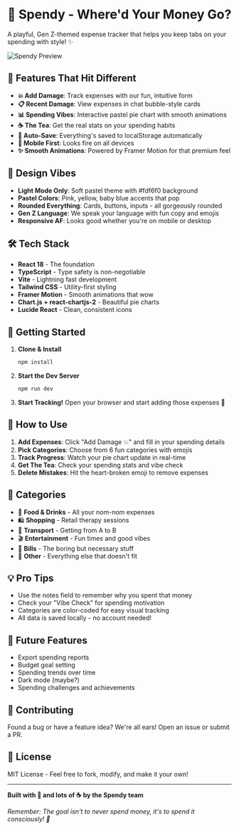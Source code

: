 # 💸 Spendy - Where'd Your Money Go?

A playful, Gen Z-themed expense tracker that helps you keep tabs on your spending with style! ✨

![Spendy Preview](https://images.pexels.com/photos/4386321/pexels-photo-4386321.jpeg?auto=compress&cs=tinysrgb&w=800&h=400&fit=crop)

## 🌟 Features That Hit Different

- **💥 Add Damage**: Track expenses with our fun, intuitive form
- **📋 Recent Damage**: View expenses in chat bubble-style cards
- **📊 Spending Vibes**: Interactive pastel pie chart with smooth animations
- **☕ The Tea**: Get the real stats on your spending habits
- **💾 Auto-Save**: Everything's saved to localStorage automatically
- **📱 Mobile First**: Looks fire on all devices
- **✨ Smooth Animations**: Powered by Framer Motion for that premium feel

## 🎨 Design Vibes

- **Light Mode Only**: Soft pastel theme with #fdf6f0 background
- **Pastel Colors**: Pink, yellow, baby blue accents that pop
- **Rounded Everything**: Cards, buttons, inputs - all gorgeously rounded
- **Gen Z Language**: We speak your language with fun copy and emojis
- **Responsive AF**: Looks good whether you're on mobile or desktop

## 🛠 Tech Stack

- **React 18** - The foundation
- **TypeScript** - Type safety is non-negotiable
- **Vite** - Lightning fast development
- **Tailwind CSS** - Utility-first styling
- **Framer Motion** - Smooth animations that wow
- **Chart.js + react-chartjs-2** - Beautiful pie charts
- **Lucide React** - Clean, consistent icons

## 🚀 Getting Started

1. **Clone & Install**
   ```bash
   npm install
   ```

2. **Start the Dev Server**
   ```bash
   npm run dev
   ```

3. **Start Tracking!**
   Open your browser and start adding those expenses 💸

## 📱 How to Use

1. **Add Expenses**: Click "Add Damage 💥" and fill in your spending details
2. **Pick Categories**: Choose from 6 fun categories with emojis
3. **Track Progress**: Watch your pie chart update in real-time
4. **Get The Tea**: Check your spending stats and vibe check
5. **Delete Mistakes**: Hit the heart-broken emoji to remove expenses

## 🎯 Categories

- 🍕 **Food & Drinks** - All your nom-nom expenses
- 🛍️ **Shopping** - Retail therapy sessions
- 🚕 **Transport** - Getting from A to B
- 🎬 **Entertainment** - Fun times and good vibes
- 📄 **Bills** - The boring but necessary stuff
- 💸 **Other** - Everything else that doesn't fit

## 💡 Pro Tips

- Use the notes field to remember why you spent that money
- Check your "Vibe Check" for spending motivation
- Categories are color-coded for easy visual tracking
- All data is saved locally - no account needed!

## 🔮 Future Features

- Export spending reports
- Budget goal setting
- Spending trends over time
- Dark mode (maybe?)
- Spending challenges and achievements

## 🤝 Contributing

Found a bug or have a feature idea? We're all ears! Open an issue or submit a PR.

## 📄 License

MIT License - Feel free to fork, modify, and make it your own!

---

**Built with 💖 and lots of ☕ by the Spendy team**

*Remember: The goal isn't to never spend money, it's to spend it consciously! 🌟*